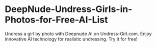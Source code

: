 # DeepNude-Undress-Girls-in-Photos-for-Free-AI-List
Undress a girl by photo with Deepnude AI on Undress-Girl.com. Enjoy innovative AI technology for realistic undressing. Try it for free!
